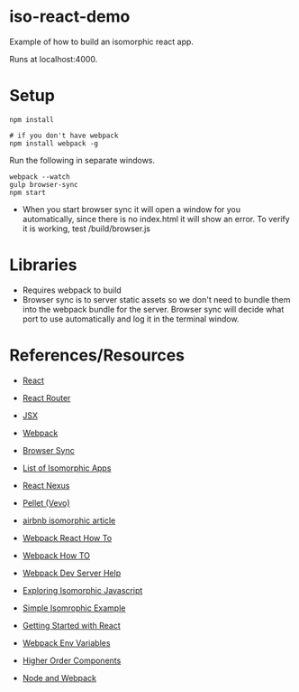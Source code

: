 # iso-react-demo
Example of how to build an isomorphic react app.

Runs at localhost:4000.

# Setup
```
npm install

# if you don't have webpack
npm install webpack -g
```

Run the following in separate windows.
```
webpack --watch
gulp browser-sync
npm start
```

* When you start browser sync it will open a window for you automatically,
since there is no index.html it will show an error. To verify it is working, test
/build/browser.js

# Libraries
* Requires webpack to build
* Browser sync is to server static assets so we don't need to bundle them
into the webpack bundle for the server. Browser sync will decide what port to
use automatically and log it in the terminal window.

# References/Resources
* [React](https://facebook.github.io/react/)
* [React Router](https://github.com/rackt/react-router)
* [JSX](https://facebook.github.io/react/docs/jsx-in-depth.html)
* [Webpack](https://webpack.github.io/)
* [Browser Sync](http://www.browsersync.io/)

* [List of Isomorphic Apps](http://isomorphic.net/)
* [React Nexus](https://blog.rotenberg.io/isomorphic-apps-done-right-with-react-nexus/)
* [Pellet (Vevo)](https://github.com/Rebelizer/pellet)

* [airbnb isomorphic article](http://nerds.airbnb.com/isomorphic-javascript-future-web-apps/)
* [Webpack React How To](http://www.christianalfoni.com/articles/2015_04_19_The-ultimate-webpack-setup)
* [Webpack How TO](https://github.com/petehunt/webpack-howto)
* [Webpack Dev Server Help](http://stackoverflow.com/questions/27532246/how-to-use-webpack-for-development-without-webpack-dev-server)
* [Exploring Isomorphic Javascript](http://nicolashery.com/exploring-isomorphic-javascript/)
* [Simple Isomrophic Example](http://jmfurlott.com/tutorial-setting-up-a-simple-isomorphic-react-app/)
* [Getting Started with React](https://blog.risingstack.com/the-react-way-getting-started-tutorial/)
* [Webpack Env Variables](http://nicolashery.com/using-environment-variables-with-webpack-and-divshot/)
* [Higher Order Components](https://gist.github.com/sebmarkbage/ef0bf1f338a7182b6775)
* [Node and Webpack](http://jlongster.com/Backend-Apps-with-Webpack--Part-II)
